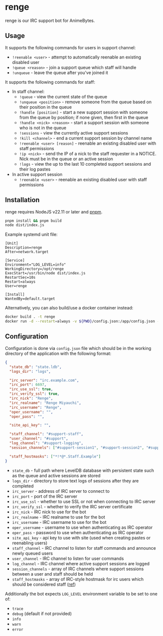 # renge

renge is our IRC support bot for AnimeBytes.

## Usage

It supports the following commands for users in support channel:

- `!reenable <user>` - attempt to automatically reenable an existing disabled user
- `!queue <reason>` - join a support queue which staff will handle
- `!unqueue` - leave the queue after you've joined it

It supports the following commands for staff:

- In staff channel:
  - `!queue` - view the current state of the queue
  - `!unqueue <position>` - remove someone from the queue based on their position in the queue
  - `!handle [position]` - start a new support session with someone from the queue by position;
    if none given, then first in the queue
  - `!handle <nick> <reason>` - start a support session with someone who is not in the queue
  - `!sessions` - view the currently active support sessions
  - `!kill <channel>` - end a current support session by channel name
  - `!reenable <user> [reason]` - reenable an existing disabled user with staff permissions
  - `!ip <nick>` - send the IP of a nick to the staff requester in a NOTICE. Nick must be in the queue or an active session
  - `!logs` - view the up to the last 10 completed support sessions and their log pastes
- In active support session
  - `!reenable <user>` - reenable an existing disabled user with staff permissions

## Installation

renge requires NodeJS v22.11 or later and [pnpm](https://pnpm.io/).

```sh
pnpm install && pnpm build
node dist/index.js
```

Example systemd unit file:

```systemd
[Unit]
Description=renge
After=network.target

[Service]
Environment="LOG_LEVEL=info"
WorkingDirectory=/opt/renge
ExecStart=/usr/bin/node dist/index.js
RestartSec=10s
Restart=always
User=renge

[Install]
WantedBy=default.target
```

Alternatively, you can also build/use a docker container instead:

```sh
docker build . -t renge
docker run -d --restart=always -v ${PWD}/config.json:/app/config.json -v ${PWD}/logs:/app/logs -v ${PWD}/state.ldb:/app/state.ldb renge
```

## Configuration

Configuration is done via `config.json` file which should be in the working directory of the application with the following format:

```json
{
  "state_db": "state.ldb",
  "logs_dir": "logs",

  "irc_server": "irc.example.com",
  "irc_port": 6697,
  "irc_use_ssl": true,
  "irc_verify_ssl": true,
  "irc_nick": "Renge",
  "irc_realname": "Renge Miyauchi",
  "irc_username": "Renge",
  "oper_username": "",
  "oper_pass": "",

  "site_api_key": "",

  "staff_channel": "#support-staff",
  "user_channel": "#support",
  "log_channel": "#support-logging",
  "session_channels": ["#support-session1", "#support-session2", "#support-session3"],

  "staff_hostmasks": ["*!*@*.Staff.Example"]
}
```

- `state_db` - full path where LevelDB database with persistent state such as the queue and active sessions are stored
- `logs_dir` - directory to store text logs of sessions after they are completed
- `irc_server` - address of IRC server to connect to
- `irc_port` - port of the IRC server
- `irc_use_ssl` - whether to use SSL or not when connecting to IRC server
- `irc_verify_ssl` - whether to verify the IRC server certificate
- `irc_nick` - IRC nick to use for the bot
- `irc_realname` - IRC realname to use for the bot
- `irc_username` - IRC username to use for the bot
- `oper_username` - username to use when authenticating as IRC operator
- `oper_pass` - password to use when authenticating as IRC operator
- `site_api_key` - api key to use with site (used when creating pastes or reenabling users)
- `staff_channel` - IRC channel to listen for staff commands and announce newly queued users
- `user_channel` - IRC channel to listen for user commands
- `log_channel` - IRC channel where active support sessions are logged
- `session_channels` - array of IRC channels where support sessions between a user and staff should be held
- `staff_hostmasks` - array of IRC-style hostmask for irc users which should be considered staff 
  ([ref](https://www.afternet.org/help/irc/hostmasks))

Additionally the bot expects `LOG_LEVEL` environment variable to be set to one of:

- `trace`
- `debug` (default if not provided)
- `info`
- `warn`
- `error`
